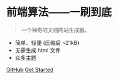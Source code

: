 <!-- _coverpage.md -->

# 前端算法——一刷到底

> 一个神奇的文档网站生成器。

- 简单、轻便 (压缩后 ~21kB)
- 无需生成 html 文件
- 众多主题

[GitHub](https://github.com/docsifyjs/docsify/)
[Get Started](/算法题目/字符串)

<!-- ![color](#f0f0f0) -->